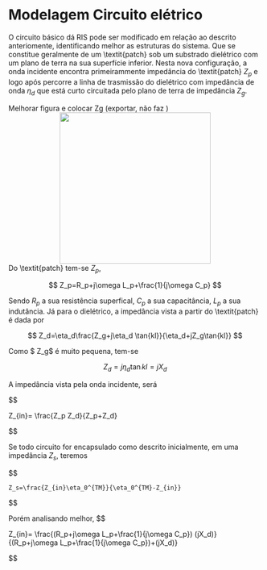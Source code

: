 
# Modelagem Circuito elétrico

O circuito básico dá RIS pode ser modificado em relação ao descrito anteriomente, identificando melhor as estruturas do sistema. Que se constitue geralmente de um \textit{patch} sob um substrado dielétrico com um plano de terra na sua superfície inferior. Nesta nova configuração, a onda incidente encontra primeirammente impedância do \textit{patch}  $Z_p$ e logo após percorre a linha de trasmissão do dielétrico com impedância de onda $\eta_d$ que está curto circuitada pelo plano de terra de impedância $Z_g$.

Melhorar figura e colocar Zg (exportar, não faz )
<img src="https://external-content.duckduckgo.com/iu/?u=http%3A%2F%2Fdrive.google.com/uc?id=17_eq7NOBCh6Q9ycTYJQGyD6bm6H1CCQd" 
    style="width: 300px;  height: 300 px;display: block;margin-left: auto;margin-right: auto;"  />
Do \textit{patch} tem-se $Z_p$,

$$
Z_p=R_p+j\omega L_p+\frac{1}{j\omega C_p}
$$

Sendo $R_p$ a sua resistência superfical, $C_p$ a sua capacitância, $L_p$ a sua indutância. Já para o dielétrico, a impedância vista a partir do \textit{patch} é dada por


$$
Z_d=\eta_d\frac{Z_g+j\eta_d \tan{kl}}{\eta_d+jZ_g\tan{kl}}
$$

Como $ Z_g$ é muito pequena, tem-se

$$
Z_d=j\eta_d\tan{kl}=jX_d
$$

 
A impedância vista pela onda incidente, será

$$

   Z_{in}= \frac{Z_p Z_d}{Z_p+Z_d}

$$


Se todo circuito for encapsulado como descrito inicialmente, em uma impedância $Z_s$, teremos

$$

    Z_s=\frac{Z_{in}\eta_0^{TM}}{\eta_0^{TM}-Z_{in}}
$$

Porém analisando melhor,
$$

   Z_{in}= \frac{(R_p+j\omega L_p+\frac{1}{j\omega C_p}) (jX_d)}
   {(R_p+j\omega L_p+\frac{1}{j\omega C_p})+(jX_d)}

$$